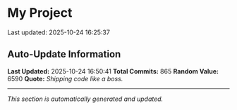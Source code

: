 # My Project


Last updated: 2025-10-24 16:25:37








































































































































































































































































































































































































































































































































































































































































































































































































































































































































































































































































































































































































































































































## Auto-Update Information

**Last Updated:** 2025-10-24 16:50:41
**Total Commits:** 865
**Random Value:** 6590
**Quote:** _Shipping code like a boss._

---
_This section is automatically generated and updated._